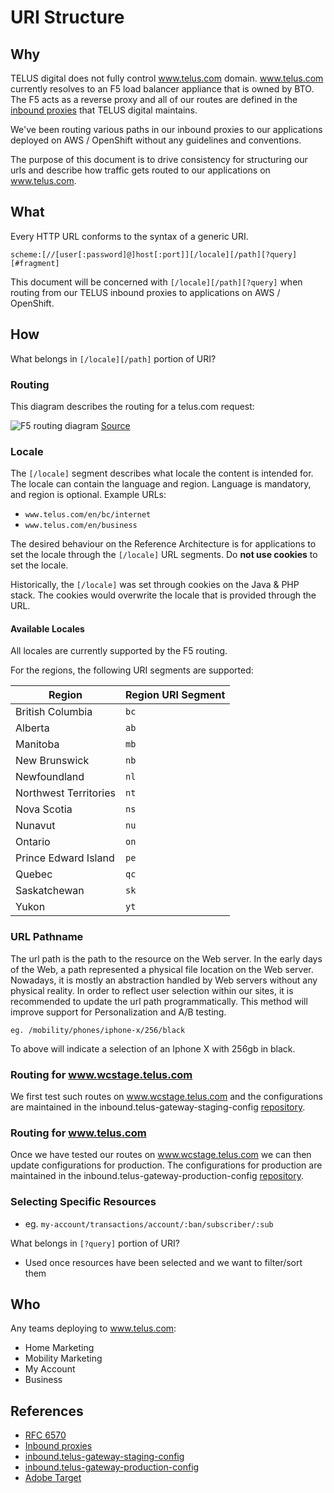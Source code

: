 # URI Structure

## Why

TELUS digital does not fully control www.telus.com domain.  www.telus.com currently resolves to an F5 load balancer appliance that is owned by BTO.  The F5 acts as a reverse proxy and all of our routes are defined in the [inbound proxies](../delivery/inbound-proxies.md) that TELUS digital maintains.

We've been routing various paths in our inbound proxies to our applications deployed on AWS / OpenShift without any guidelines and conventions.

The purpose of this document is to drive consistency for structuring our urls and describe how traffic gets routed to our applications on www.telus.com.

## What

Every HTTP URL conforms to the syntax of a generic URI.

`scheme:[//[user[:password]@]host[:port]][/locale][/path][?query][#fragment]`

This document will be concerned with `[/locale][/path][?query]` when routing from our TELUS inbound proxies to applications on AWS / OpenShift.

## How

What belongs in `[/locale][/path]` portion of URI?

### Routing

This diagram describes the routing for a telus.com request:

![F5 routing diagram](./_assets/f5.svg)
[Source](https://docs.google.com/drawings/d/1yUxOCdKRciYD7TvY_IXwzO2zW2G3ka4cdcX8SJfhSDA/edit)

### Locale

The `[/locale]` segment describes what locale the content is intended for. The locale can contain the language and region.  Language is mandatory, and region is optional.  Example URLs:

- `www.telus.com/en/bc/internet`
- `www.telus.com/en/business`

The desired behaviour on the Reference Architecture is for applications to set the locale through the `[/locale]` URL segments.  Do **not use cookies** to set the locale.

Historically, the `[/locale]` was set through cookies on the Java & PHP stack.  The cookies would overwrite the locale that is provided through the URL.  

#### Available Locales

All locales are currently supported by the F5 routing.

For the regions, the following URI segments are supported: 

|        Region         | Region URI Segment |
| --------------------- | ------------------ |
|   British Columbia    |        `bc`        |
|       Alberta         |        `ab`        |
|       Manitoba        |        `mb`        |
|    New Brunswick      |        `nb`        |
|     Newfoundland      |        `nl`        |
| Northwest Territories |        `nt`        |
|     Nova Scotia       |        `ns`        |
|       Nunavut         |        `nu`        |
|       Ontario         |        `on`        |
| Prince Edward Island  |        `pe`        |
|        Quebec         |        `qc`        |
|     Saskatchewan      |        `sk`        |
|        Yukon          |        `yt`        |

### URL Pathname

The url path is the path to the resource on the Web server. In the early days of the Web, a path represented a physical file location on the Web server. Nowadays, it is mostly an abstraction handled by Web servers without any physical reality. In order to reflect user selection within our sites, it is recommended to update the url path programmatically. This method will improve support for Personalization and A/B testing.

`eg. /mobility/phones/iphone-x/256/black`

To above will indicate a selection of an Iphone X with 256gb in black.

### Routing for www.wcstage.telus.com

We first test such routes on www.wcstage.telus.com and the configurations are maintained in the inbound.telus-gateway-staging-config [repository][telus-gateway-staging-config].

### Routing for www.telus.com

Once we have tested our routes on www.wcstage.telus.com we can then update configurations for production.  The configurations for production are maintained in the inbound.telus-gateway-production-config [repository][telus-gateway-production-config].

### Selecting Specific Resources

- eg. `my-account/transactions/account/:ban/subscriber/:sub`

What belongs in `[?query]` portion of URI?

- Used once resources have been selected and we want to filter/sort them

## Who

Any teams deploying to www.telus.com:

- Home Marketing
- Mobility Marketing
- My Account
- Business

## References

- [RFC 6570][rfc-6570]
- [Inbound proxies](../delivery/inbound-proxies.md)
- [inbound.telus-gateway-staging-config][telus-gateway-staging-config]
- [inbound.telus-gateway-production-config][telus-gateway-production-config]
- [Adobe Target](https://marketing.adobe.com/resources/help/en_US/target/target/c_spa-visual-experience-composer.html)

[rfc-6570]: https://tools.ietf.org/html/rfc6570 "RFC 6570"

[telus-gateway-staging-config]: https://github.com/telus/inbound.telus-gateway-staging-config "inbound.telus-gateway-staging-config"

[telus-gateway-production-config]: https://github.com/telus/inbound.telus-gateway-production-config "inbound.telus-gateway-production-config"
